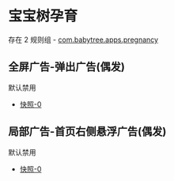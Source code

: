 # 宝宝树孕育

存在 2 规则组 - [com.babytree.apps.pregnancy](/src/apps/com.babytree.apps.pregnancy.ts)

## 全屏广告-弹出广告(偶发)

默认禁用

- [快照-0](https://i.gkd.li/i/12614834)

## 局部广告-首页右侧悬浮广告(偶发)

默认禁用

- [快照-0](https://i.gkd.li/i/12614838)
